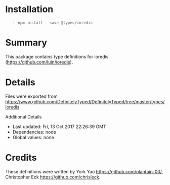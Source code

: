 # Installation
> `npm install --save @types/ioredis`

# Summary
This package contains type definitions for ioredis (https://github.com/luin/ioredis).

# Details
Files were exported from https://www.github.com/DefinitelyTyped/DefinitelyTyped/tree/master/types/ioredis

Additional Details
 * Last updated: Fri, 13 Oct 2017 22:26:39 GMT
 * Dependencies: node
 * Global values: none

# Credits
These definitions were written by York Yao <https://github.com/plantain-00/>, Christopher Eck <https://github.com/chrisleck>.
